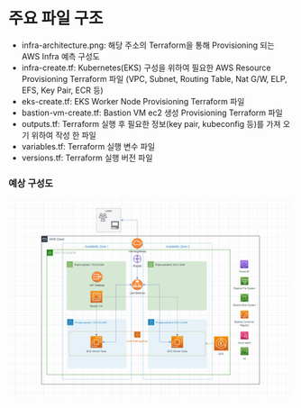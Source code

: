 # 주요 파일 구조

- infra-architecture.png: 해당 주소의 Terraform을 통해 Provisioning 되는 AWS Infra 예측 구성도
- infra-create.tf: Kubernetes(EKS) 구성을 위하여 필요한 AWS Resource Provisioning Terraform 파일 (VPC, Subnet, Routing Table, Nat G/W, ELP, EFS, Key Pair, ECR 등)
- eks-create.tf: EKS Worker Node Provisioning Terraform 파일
- bastion-vm-create.tf: Bastion VM ec2 생성 Provisioning Terraform 파일
- outputs.tf: Terraform 실행 후 필요한 정보(key pair, kubeconfig 등)를 가져 오기 위하여 작성 한 파일
- variables.tf: Terraform 실행 변수 파일
- versions.tf: Terraform 실행 버전 파일


### 예상 구성도

![infra-architecture][infra-architecture]

[infra-architecture]:./infra-architecture.png
